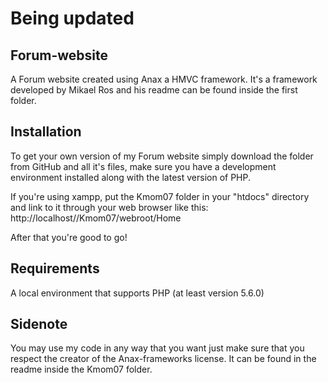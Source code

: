 # Being updated

## Forum-website
A Forum website created using Anax a HMVC framework. It's a framework developed by Mikael Ros and his readme can be found inside the first folder.

## Installation
To get your own version of my Forum website simply download the folder from GitHub and all it's files, make sure you have a development environment
installed along with the latest version of PHP. 

If you're using xampp, put the Kmom07 folder in your "htdocs" directory and link to it through your web browser like this:
http://localhost//Kmom07/webroot/Home

After that you're good to go! 

## Requirements
A local environment that supports PHP (at least version 5.6.0)

## Sidenote
You may use my code in any way that you want just make sure that you respect the creator of the Anax-frameworks license. It can be found in the readme inside the Kmom07 folder.





